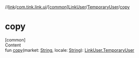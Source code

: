//[link](../../../index.md)/[com.tink.link.ui](../../index.md)/[[common]LinkUser](../index.md)/[TemporaryUser](index.md)/[copy](copy.md)



# copy  
[common]  
Content  
fun [copy](copy.md)(market: [String](https://kotlinlang.org/api/latest/jvm/stdlib/kotlin/-string/index.html), locale: [String](https://kotlinlang.org/api/latest/jvm/stdlib/kotlin/-string/index.html)): [LinkUser.TemporaryUser](index.md)  



